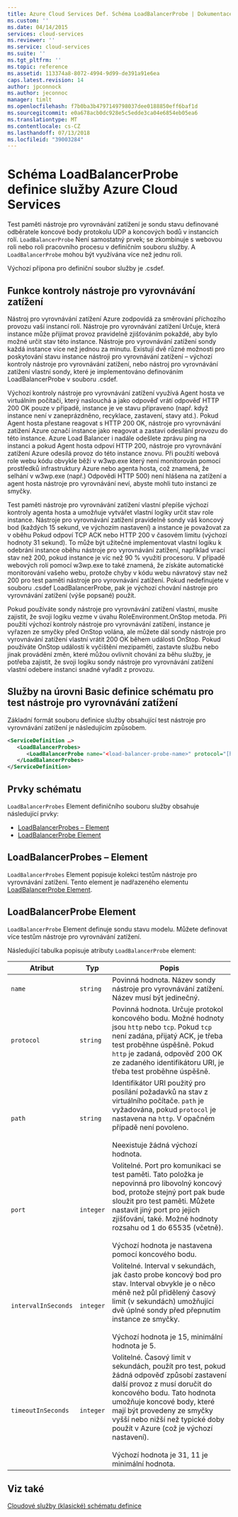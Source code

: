 ```yaml
---
title: Azure Cloud Services Def. Schéma LoadBalancerProbe | Dokumentace Microsoftu
ms.custom: ''
ms.date: 04/14/2015
services: cloud-services
ms.reviewer: ''
ms.service: cloud-services
ms.suite: ''
ms.tgt_pltfrm: ''
ms.topic: reference
ms.assetid: 113374a8-8072-4994-9d99-de391a91e6ea
caps.latest.revision: 14
author: jpconnock
ms.author: jeconnoc
manager: timlt
ms.openlocfilehash: f7b0ba3b4797149798037dee0188850eff6baf1d
ms.sourcegitcommit: e0a678acb0dc928e5c5edde3ca04e6854eb05ea6
ms.translationtype: MT
ms.contentlocale: cs-CZ
ms.lasthandoff: 07/13/2018
ms.locfileid: "39003284"
---
```

# <a name="azure-cloud-services-definition-loadbalancerprobe-schema"></a>Schéma LoadBalancerProbe definice služby Azure Cloud Services
Test paměti nástroje pro vyrovnávání zatížení je sondu stavu definované odběratele koncové body protokolu UDP a koncových bodů v instancích rolí. `LoadBalancerProbe` Není samostatný prvek; se zkombinuje s webovou roli nebo roli pracovního procesu v definičním souboru služby. A `LoadBalancerProbe` mohou být využívána více než jednu roli.

Výchozí přípona pro definiční soubor služby je .csdef.

## <a name="the-function-of-a-load-balancer-probe"></a>Funkce kontroly nástroje pro vyrovnávání zatížení
Nástroj pro vyrovnávání zatížení Azure zodpovídá za směrování příchozího provozu vaší instancí rolí. Nástroje pro vyrovnávání zatížení Určuje, která instance může přijímat provoz pravidelně zjišťováním pokaždé, aby bylo možné určit stav této instance. Nástroje pro vyrovnávání zatížení sondy každá instance více než jednou za minutu. Existují dvě různé možnosti pro poskytování stavu instance nástroji pro vyrovnávání zatížení – výchozí kontroly nástroje pro vyrovnávání zatížení, nebo nástroj pro vyrovnávání zatížení vlastní sondy, které je implementováno definováním LoadBalancerProbe v souboru .csdef.

Výchozí kontroly nástroje pro vyrovnávání zatížení využívá Agent hosta ve virtuálním počítači, který naslouchá a jako odpověď vrátí odpověď HTTP 200 OK pouze v případě, instance je ve stavu připraveno (např. když instance není v zaneprázdněno, recyklace, zastavení, stavy atd.). Pokud Agent hosta přestane reagovat s HTTP 200 OK, nástroje pro vyrovnávání zatížení Azure označí instance jako reagovat a zastaví odesílání provozu do této instance. Azure Load Balancer i nadále odešlete zprávu ping na instanci a pokud Agent hosta odpoví HTTP 200, nástroje pro vyrovnávání zatížení Azure odesílá provoz do této instance znovu. Při použití webová role webu kódu obvykle běží v w3wp.exe který není monitorován pomocí prostředků infrastruktury Azure nebo agenta hosta, což znamená, že selhání v w3wp.exe (např.) Odpovědi HTTP 500) není hlášena na zatížení a agent hosta nástroje pro vyrovnávání neví, abyste mohli tuto instanci ze smyčky.

Test paměti nástroje pro vyrovnávání zatížení vlastní přepíše výchozí kontroly agenta hosta a umožňuje vytvářet vlastní logiky určit stav role instance. Nástroje pro vyrovnávání zatížení pravidelně sondy váš koncový bod (každých 15 sekund, ve výchozím nastavení) a instance je považovat za v oběhu Pokud odpoví TCP ACK nebo HTTP 200 v časovém limitu (výchozí hodnoty 31 sekund). To může být užitečné implementovat vlastní logiku k odebrání instance oběhu nástroje pro vyrovnávání zatížení, například vrací stav než 200, pokud instance je víc než 90 % využití procesoru. V případě webových rolí pomocí w3wp.exe to také znamená, že získáte automatické monitorování vašeho webu, protože chyby v kódu webu návratový stav než 200 pro test paměti nástroje pro vyrovnávání zatížení. Pokud nedefinujete v souboru .csdef LoadBalancerProbe, pak je výchozí chování nástroje pro vyrovnávání zatížení (výše popsané) použít.

Pokud používáte sondy nástroje pro vyrovnávání zatížení vlastní, musíte zajistit, že svoji logiku vezme v úvahu RoleEnvironment.OnStop metoda. Při použití výchozí kontroly nástroje pro vyrovnávání zatížení, instance je vyřazen ze smyčky před OnStop volána, ale můžete dál sondy nástroje pro vyrovnávání zatížení vlastní vrátit 200 OK během události OnStop. Pokud používáte OnStop událostí k vyčištění mezipaměti, zastavte službu nebo jinak provádění změn, které můžou ovlivnit chování za běhu služby, je potřeba zajistit, že svoji logiku sondy nástroje pro vyrovnávání zatížení vlastní odebere instanci snadné vyřadit z provozu.

## <a name="basic-service-definition-schema-for-a-load-balancer-probe"></a>Služby na úrovni Basic definice schématu pro test nástroje pro vyrovnávání zatížení
 Základní formát souboru definice služby obsahující test nástroje pro vyrovnávání zatížení je následujícím způsobem.

```xml
<ServiceDefinition …>
   <LoadBalancerProbes>
      <LoadBalancerProbe name="<load-balancer-probe-name>" protocol="[http|tcp]" path="<uri-for-checking-health-status-of-vm>" port="<port-number>" intervalInSeconds="<interval-in-seconds>" timeoutInSeconds="<timeout-in-seconds>"/>
   </LoadBalancerProbes>
</ServiceDefinition>
```

## <a name="schema-elements"></a>Prvky schématu
`LoadBalancerProbes` Element definičního souboru služby obsahuje následující prvky:

- [LoadBalancerProbes – Element](#LoadBalancerProbes)
- [LoadBalancerProbe Element](#LoadBalancerProbe)

##  <a name="LoadBalancerProbes"></a> LoadBalancerProbes – Element
`LoadBalancerProbes` Element popisuje kolekci testům nástroje pro vyrovnávání zatížení. Tento element je nadřazeného elementu [LoadBalancerProbe Element](#LoadBalancerProbe). 

##  <a name="LoadBalancerProbe"></a> LoadBalancerProbe Element
`LoadBalancerProbe` Element definuje sondu stavu modelu. Můžete definovat více testům nástroje pro vyrovnávání zatížení. 

Následující tabulka popisuje atributy `LoadBalancerProbe` element:

|Atribut|Typ|Popis|
| ------------------- | -------- | -----------------|
| `name`              | `string` | Povinná hodnota. Název sondy nástroje pro vyrovnávání zatížení. Název musí být jedinečný.|
| `protocol`          | `string` | Povinná hodnota. Určuje protokol koncového bodu. Možné hodnoty jsou `http` nebo `tcp`. Pokud `tcp` není zadána, přijatý ACK, je třeba test proběhne úspěšně. Pokud `http` je zadaná, odpověď 200 OK ze zadaného identifikátoru URI, je třeba test proběhne úspěšně.|
| `path`              | `string` | Identifikátor URI použitý pro posílání požadavků na stav z virtuálního počítače. `path` je vyžadována, pokud `protocol` je nastavena na `http`. V opačném případě není povoleno.<br /><br /> Neexistuje žádná výchozí hodnota.|
| `port`              | `integer` | Volitelné. Port pro komunikaci se test paměti. Tato položka je nepovinná pro libovolný koncový bod, protože stejný port pak bude sloužit pro test paměti. Můžete nastavit jiný port pro jejich zjišťování, také. Možné hodnoty rozsahu od 1 do 65535 (včetně).<br /><br /> Výchozí hodnota je nastavena pomocí koncového bodu.|
| `intervalInSeconds` | `integer` | Volitelné. Interval v sekundách, jak často probe koncový bod pro stav. Interval obvykle je o něco méně než půl přidělený časový limit (v sekundách) umožňující dvě úplné sondy před přepnutím instance ze smyčky.<br /><br /> Výchozí hodnota je 15, minimální hodnota je 5.|
| `timeoutInSeconds`  | `integer` | Volitelné. Časový limit v sekundách, použít pro test, pokud žádná odpověď způsobí zastavení další provoz z musí doručit do koncového bodu. Tato hodnota umožňuje koncové body, které mají být provedeny ze smyčky vyšší nebo nižší než typické doby použít v Azure (což je výchozí nastavení).<br /><br /> Výchozí hodnota je 31, 11 je minimální hodnota.|

## <a name="see-also"></a>Viz také
[Cloudové služby (klasické) schématu definice](schema-csdef-file.md)